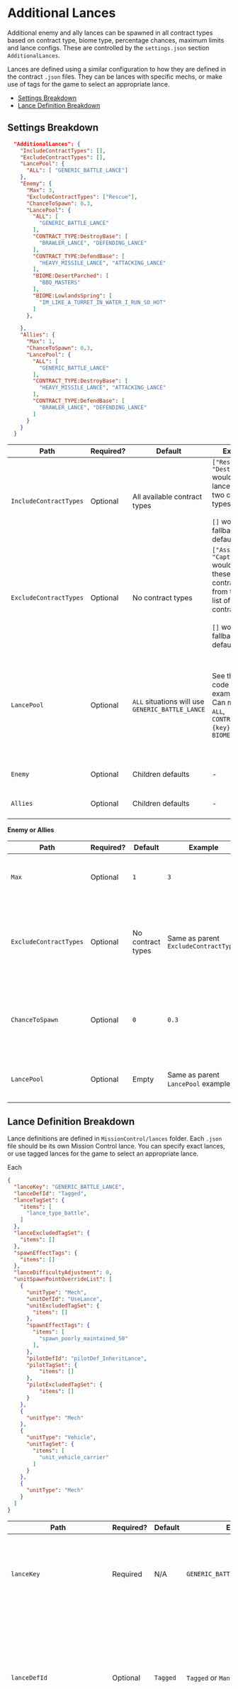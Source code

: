 # Additional Lances

Additional enemy and ally lances can be spawned in all contract types based on contract type, biome type, percentage chances, maximum limits and lance configs. These are controlled by the `settings.json` section `AdditionalLances`.

Lances are defined using a similar configuration to how they are defined in the contract `.json` files. They can be lances with specific mechs, or make use of tags for the game to select an appropriate lance.

* [Settings Breakdown](#settings-breakdown)
* [Lance Definition Breakdown](#lance-definition-breakdown)

## Settings Breakdown

```json
  "AdditionalLances": {
    "IncludeContractTypes": [],
    "ExcludeContractTypes": [],
    "LancePool": {
      "ALL": [ "GENERIC_BATTLE_LANCE"]
    },
    "Enemy": {
      "Max": 3,
      "ExcludeContractTypes": ["Rescue"],
      "ChanceToSpawn": 0.3,
      "LancePool": {
        "ALL": [
          "GENERIC_BATTLE_LANCE"
        ],
        "CONTRACT_TYPE:DestroyBase": [
          "BRAWLER_LANCE", "DEFENDING_LANCE"
        ],
        "CONTRACT_TYPE:DefendBase": [
          "HEAVY_MISSILE_LANCE", "ATTACKING_LANCE"
        ],
        "BIOME:DesertParched": [
          "BBQ_MASTERS"
        ],
        "BIOME:LowlandsSpring": [
          "IM_LIKE_A_TURRET_IN_WATER_I_RUN_SO_HOT"
        ]
      },

    },
    "Allies": {
      "Max": 1,
      "ChanceToSpawn": 0.3,
      "LancePool": {
        "ALL": [
          "GENERIC_BATTLE_LANCE"
        ],
        "CONTRACT_TYPE:DestroyBase": [
          "HEAVY_MISSILE_LANCE", "ATTACKING_LANCE"
        ],
        "CONTRACT_TYPE:DefendBase": [
          "BRAWLER_LANCE", "DEFENDING_LANCE"
        ]
      }
    }
  }
```

| Path | Required? | Default | Example | Details |
| ---- | --------- | ------- | ------- | ------- |
| `IncludeContractTypes` | Optional | All available contract types | `["Rescue", "DestroyBase"]` would limit lances to these two contract types <br><br> `[]` would fallback to default | When set, it overrides `ExcludeContractTypes` for this level |
| `ExcludeContractTypes` | Optional | No contract types | `["Assasinate", "CaptureBase"]` would remove these two contract types from the entire list of available contract types. <br><br> `[]` would fallback to default | Allows you to explicitly exclude additional lance spawns for all teams for the specified contract types. Not used if `IncludeContractTypes` is set |
| `LancePool` | Optional | `ALL` situations will use `GENERIC_BATTLE_LANCE` | See the above code as a full example. <br> Can match to `ALL`, `CONTRACT_TYPE:{key}` and `BIOME:{key}` | All matched conditions will be added to one list of lance pool keys. One key per lance spawn is selected at random for the specific lance. These lance keys reference the lances in the `/lances` folder. See [Lance Definition Breakdown](#lance-definition-breakdown) |
| `Enemy` | Optional | Children defaults | - | Controls enemy/target specific lance details |
| `Allies` | Optional | Children defaults | - | Controls allies/employer specific lance details |

**Enemy or Allies**

| Path | Required? | Default | Example | Details |
| ---- | --------- | ------- | ------- | ------- |
| `Max` | Optional | `1` | `3` | Maximum number of lances to attempt to spawn |
| `ExcludeContractTypes` | Optional | No contract types | Same as parent `ExcludeContractTypes` | Allows you to specifically exclude additional lances for a team based on contract type |
| `ChanceToSpawn` | Optional | `0` | `0.3` | Float number from `0` to `1` to represent percentage. `1` being 100% |
| `LancePool` | Optional | Empty | Same as parent `LancePool` example | Additive process. Adds to the parent `LancePool` |

## Lance Definition Breakdown

Lance definitions are defined in `MissionControl/lances` folder. Each `.json` file should be its own Mission Control lance. You can specify exact lances, or use tagged lances for the game to select an appropriate lance.

Each 

```json
{
  "lanceKey": "GENERIC_BATTLE_LANCE",
  "lanceDefId": "Tagged",
  "lanceTagSet": {
    "items": [
      "lance_type_battle",
    ]
  },
  "lanceExcludedTagSet": {
    "items": []
  },
  "spawnEffectTags": {
    "items": []
  },
  "lanceDifficultyAdjustment": 0,
  "unitSpawnPointOverrideList": [
    {
      "unitType": "Mech",
      "unitDefId": "UseLance",
      "unitExcludedTagSet": {
        "items": []
      },
      "spawnEffectTags": {
        "items": [
          "spawn_poorly_maintained_50"
        ],
      },
      "pilotDefId": "pilotDef_InheritLance",
      "pilotTagSet": {
          "items": []
      },
      "pilotExcludedTagSet": {
          "items": []
      }
    },
    {
      "unitType": "Mech"
    },
    {
      "unitType": "Vehicle",
      "unitTagSet": {
        "items": [
          "unit_vehicle_carrier"
        ]
      }
    },
    {
      "unitType": "Mech"
    }
  ]
}
```

| Path | Required? | Default | Example | Details |
| ---- | --------- | ------- | ------- | ------- |
| `lanceKey` | Required | N/A | `GENERIC_BATTLE_LANCE` | Key must be unique. It is used by the mod in the `settings.json` LancePools to specify the lance selection |
| `lanceDefId` | Optional | `Tagged` | `Tagged` or `Manual` | This specifies what type of lance this definition is. `Tagged` uses the lance tags to select an appropriate lance and `Manual` allows you to manually create a specific lance |
| `lanceTagSet` | Required | N/A | `"items": ["lance_type_battle", "lance_type_notallvehicles"]` | Allows the lance definition to specify what type of lance to select by tags |
| `lanceExcludedTagSet` | Optional | None | | Allows the lance definition to exclude specific tags when selecting by tag |
| `spawnEffectTags` | Optional | None | `"items": ["spawn_poorly_maintained_25"]`| Allows the lance definition to specify spawn specific tags that apply to the entire lance |
| `lanceDifficultyAdjustment` | Optional | `0` | `1` | +/- this amount for the lance difficulty |
| `unitSpawnPointOverrideList` | Required | N/A | Array of lance members | |

**unitSpawnPointOverrideList**

| Path | Required? | Default | Example | Details |
| ---- | --------- | ------- | ------- | ------- |
| `unitType` | Optional | `Mech` | `Mech`, `Vehicle` or `Turret` | Type of lance member |
| `unitDefId` | Optional | `UseLance` | `mechDef_None`, `mechDef_InheritLance`, `vehicleDef_None`, `vehicleDef_InheritLance`, `turretDef_None`, `turretDef_InheritLance`, `Tagged` | Determines how the unit is selected |
| `unitTagSet` | Optional | None | `"items": ["unit_vehicle_carrier"]` | Tags for selecting the unit if `Tagged` is selected |
| `unitExcludedTagSet` | Optional | None | | Allows the unit definition to exclude specific tags when selecting by tag |
| `spawnEffectTags` | Optional | None | `"items": ["spawn_poorly_maintained_25"]`| Allows the unit definition to specify spawn specific tags that apply to the specific lance member |
| `pilotDefId` | Optional | `pilotDef_InheritLance` | `pilotDef_InheritLance`, `UseLance`, `Tagged`, `pilot_default` or `pilot_commander` | Allows for selection system for pilots |
| `pilotTagSet` | Optional | None | `"items": ["pilot_npc_outrider"]` | Tags for selecting the unit if `Tagged` is selected |
| `pilotExcludedTagSet` | Optional | None | | Allows the pilot definition to exclude specific tags when selecting by tag |